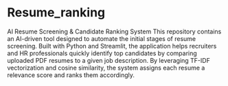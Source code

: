 # Resume_ranking

AI Resume Screening & Candidate Ranking System
This repository contains an AI-driven tool designed to automate the initial stages of resume screening. Built with Python and Streamlit, the application helps recruiters and HR professionals quickly identify top candidates by comparing uploaded PDF resumes to a given job description. By leveraging TF-IDF vectorization and cosine similarity, the system assigns each resume a relevance score and ranks them accordingly.
